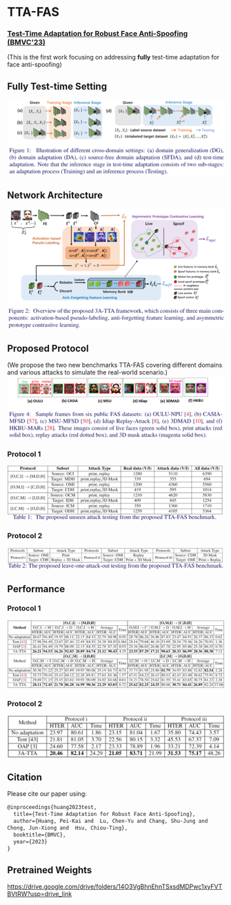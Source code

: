 # TTA-FAS
### [Test-Time Adaptation for Robust Face Anti-Spoofing (BMVC'23)]()

(This is the first work focusing on addressing **fully** test-time adaptation for face anti-spoofing)
## Fully Test-time Setting 
![Screenshot](figures/TTA_setting.png) 

## Network Architecture
![Screenshot](figures/Network.png) 

## Proposed Protocol
(We propose the two new benchmarks TTA-FAS covering different domains and various attacks to simulate the real-world scenario.)
![Screenshot](figures/datasets.png)

### Protocol 1
![Screenshot](figures/Protocol_1.png)

### Protocol 2
![Screenshot](figures/Protocol_2.png)

## Performance
### Protocol 1
![Screenshot](figures/Performance1.png)

### Protocol 2
![Screenshot](figures/Performance2.png)

## Citation

Please cite our paper using:

```
@inproceedings{huang2023test,
  title={Test-Time Adaptation for Robust Face Anti-Spoofing},
  author={Huang, Pei-Kai and  Lu, Chen-Yu and Chang, Shu-Jung and Chong, Jun-Xiong and  Hsu, Chiou-Ting},
  booktitle={BMVC}, 
  year={2023}
} 
```

## Pretrained Weights
https://drive.google.com/drive/folders/14O3VgBhnEhnTSxsdMDPwc1xyFVTBVtRW?usp=drive_link
